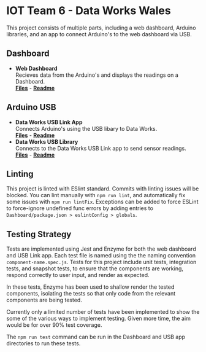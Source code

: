 # IOT Team 6 - Data Works Wales

This project consists of multiple parts, including a web dashboard, Arduino libraries, and an app to connect Arduino's to the web dashboard via USB.

## Dashboard
* **Web Dashboard**  
  Recieves data from the Arduino's and displays the readings on a Dashboard.  
  [**Files**](./Dashboard) - [**Readme**](./Dashboard/README.md)

## Arduino USB
* **Data Works USB Link App**  
  Connects Arduino's using the USB libary to Data Works.  
  [**Files**](./Arduino/USB/App) - [**Readme**](./Arduino/USB/App/README.md)
* **Data Works USB Library**  
  Connects to the Data Works USB Link app to send sensor readings.  
  [**Files**](./Arduino/USB/Library) - [**Readme**](./Arduino/USB/Library/README.md)

## Linting

This project is linted with ESlint standard. Commits with linting issues will be blocked. You can lint manually with `npm run lint`, and automatically fix some issues with `npm run lintFix`.
Exceptions can be added to force ESLint to force-ignore undefined func errors by adding entries to `Dashboard/package.json > eslintConfig > globals`.

## Testing Strategy

Tests are implemented using Jest and Enzyme for both the web dashboard and USB Link app. Each test file is named using the the naming convention `component-name.spec.js`. Tests for this project include unit tests, integration tests, and snapshot tests, to ensure that the components are working, respond correctly to user input, and render as expected.

In these tests, Enzyme has been used to shallow render the tested components, isolating the tests so that only code from the relevant components are being tested.

Currently only a limited number of tests have been implemented to show the some of the various ways to implement testing. Given more time, the aim would be for over 90% test coverage.

The `npm run test` command can be run in the Dashboard and USB app directories to run these tests.